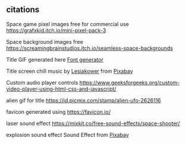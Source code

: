 ## citations

Space game pixel images free for commercial use https://grafxkid.itch.io/mini-pixel-pack-3

Space background images free https://screamingbrainstudios.itch.io/seamless-space-backgrounds

Title GIF generated here <a href="https://www.textstudio.com/">Font generator</a>

Title screen chill music by <a href="https://pixabay.com/users/lesiakower-25701529/?utm_source=link-attribution&utm_medium=referral&utm_campaign=music&utm_content=178551">Lesiakower</a> from <a href="https://pixabay.com/music//?utm_source=link-attribution&utm_medium=referral&utm_campaign=music&utm_content=178551">Pixabay</a>

Custom audio player controls https://www.geeksforgeeks.org/custom-video-player-using-html-css-and-javascript/

alien gif for title https://id.picmix.com/stamp/alien-ufo-2626116

favicon generated using https://favicon.io/

laser sound effect https://mixkit.co/free-sound-effects/space-shooter/

explosion sound effect Sound Effect from <a href="https://pixabay.com/?utm_source=link-attribution&utm_medium=referral&utm_campaign=music&utm_content=43814">Pixabay</a>